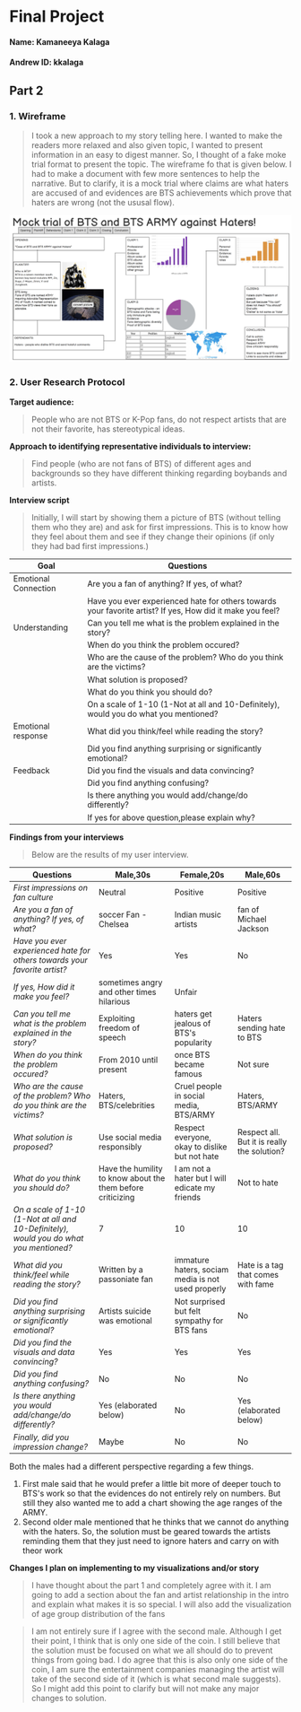 # Final Project
#### Name: Kamaneeya Kalaga
#### Andrew ID: kkalaga

## Part 2
### 1. Wireframe
> I took a new approach to my story telling here. I wanted to make the readers more relaxed and also given topic, I wanted to present information in an easy to digest manner. So, I thought of a fake moke trial format to present the topic. The wireframe fo that is given below. I had to make a document with few more sentences to help the narrative.
But to clarify, it is a mock trial where claims are what haters are accused of and evidences are BTS achievements which prove that haters are wrong (not the ususal flow). 

![alt text](wireframe.PNG)


### 2. User Research Protocol
**Target audience:**
> People who are not BTS or K-Pop fans, do not respect artists that are not their favorite, has stereotypical ideas.

**Approach to identifying representative individuals to interview:**
> Find people (who are not fans of BTS) of different ages and backgrounds so they have different thinking regarding boybands and artists.

**Interview script**
> Initially, I will start by showing them a picture of BTS (without telling them who they are) and ask for first impressions. This is to know how they feel about them and see if they change their opinions (if only they had bad first impressions.)

|**Goal**|**Questions**|
|---|---|
|Emotional Connection|Are you a fan of anything? If yes, of what?|
||Have you ever experienced hate for others towards your favorite artist? If yes, How did it make you feel?|
|Understanding|Can you tell me what is the problem explained in the story?|
||When do you think the problem occured?|
||Who are the cause of the problem? Who do you think are the victims?|
||What solution is proposed?|
||What do you think you should do?|
||On a scale of 1-10 (1-Not at all and 10-Definitely), would you do what you mentioned?|
|Emotional response|What did you think/feel while reading the story?|
||Did you find anything surprising or significantly emotional?|
|Feedback|Did you find the visuals and data convincing?|
||Did you find anything confusing?|
||Is there anything you would add/change/do differently?|
||If yes for above question,please explain why?|

**Findings from your interviews**
> Below are the results of my user interview.

|**Questions**|**Male,30s**|**Female,20s**|**Male,60s**|
|---|---|---|---|
|*First impressions on fan culture*|Neutral|Positive|Positive|
|*Are you a fan of anything? If yes, of what?*|soccer Fan - Chelsea|Indian music artists|fan of Michael Jackson|
|*Have you ever experienced hate for others towards your favorite artist?*|Yes|Yes|No|
|*If yes, How did it make you feel?*|sometimes angry and other times hilarious|Unfair||
|*Can you tell me what is the problem explained in the story?*|Exploiting freedom of speech|haters get jealous of BTS's popularity|Haters sending hate to BTS|
|*When do you think the problem occured?*|From 2010 until present|once BTS became famous|Not sure|
|*Who are the cause of the problem? Who do you think are the victims?*|Haters, BTS/celebrities|Cruel people in social media, BTS/ARMY|Haters, BTS/ARMY|
|*What solution is proposed?*|Use social media responsibly|Respect everyone, okay to dislike but not hate|Respect all. But it is really the solution?|
|*What do you think you should do?*|Have the humility to know about the them before criticizing|I am not a hater but I will edicate my friends|Not to hate|
|*On a scale of 1-10 (1-Not at all and 10-Definitely), would you do what you mentioned?*|7|10|10|
|*What did you think/feel while reading the story?*|Written by a passoniate fan|immature haters, sociam media is not used properly|Hate is a tag that comes with fame|
|*Did you find anything surprising or significantly emotional?*|Artists suicide was emotional|Not surprised but felt sympathy for BTS fans|No|
|*Did you find the visuals and data convincing?*|Yes|Yes|Yes|
|*Did you find anything confusing?*|No|No|No|
|*Is there anything you would add/change/do differently?*|Yes (elaborated below)|No|Yes (elaborated below)|
|*Finally, did you impression change?*|Maybe|No|No|

Both the males had a different perspective regarding a few things.
1. First male said that he would prefer a little bit more of deeper touch to BTS's work so that the evidences do not entirely rely on numbers. But still they also wanted me to add a chart showing the age ranges of the ARMY.
2. Second older male mentioned that he thinks that we cannot do anything with the haters. So, the solution must be geared towards the artists reminding them that they just need to ignore haters and carry on with theor work


**Changes I plan on implementing to my visualizations and/or story** 
> I have thought about the part 1 and completely agree with it. I am going to add a section about the fan and artist relationship in the intro and explain what makes it is so special. I will also add the visualization of age group distribution of the fans

> I am not entirely sure if I agree with the second male. Although I get their point, I think that is only one side of the coin. I still believe that the solution must be focused on what we all should do to prevent things from going bad. I do agree that this is also only one side of the coin, I am sure the entertainment companies managing the artist will take of the second side of it (which is what second male suggests). So I might add this point to clarify but will not make any major changes to solution.
